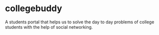 # collegebuddy
A students portal that helps us to solve the day to day problems of college students with the help of social networking. 
